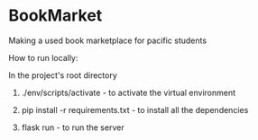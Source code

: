 # BookMarket
Making a used book marketplace for pacific students

How to run locally:

In the project's root directory 

1. ./env/scripts/activate - to activate the virtual environment

2. pip install -r requirements.txt - to install all the dependencies

3. flask run - to run the server
